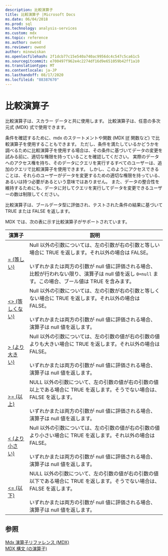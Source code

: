 ```yaml
---
description: 比較演算子
title: 比較演算子 |Microsoft Docs
ms.date: 06/04/2018
ms.prod: sql
ms.technology: analysis-services
ms.custom: mdx
ms.topic: reference
ms.author: owend
ms.reviewer: owend
author: minewiskan
ms.openlocfilehash: 2f1dcb77c15e540a740ac9956dc4c547c5ca61c5
ms.sourcegitcommit: e700497f962e4c2274df16d9e651059b42ff1a10
ms.translationtype: MT
ms.contentlocale: ja-JP
ms.lasthandoff: 08/17/2020
ms.locfileid: "88387670"
---
```

# <a name="comparison-operators"></a>比較演算子


  比較演算子は、スカラー データと共に使用します。 比較演算子は、任意の多次元式 (MDX) 式で使用できます。  
  
 条件を確認するために、mdx のステートメントや関数 (MDX [IIf](../mdx/iif-mdx.md) 関数など) で比較演算子を使用することもできます。 ただし、条件を満たしているかどうかを調べるために比較演算子を使用する場合は、その条件に基づいてデータの変更を試みる前に、適切な権限を持っていることを確認してください。 実際のデータへのアクセス権を持ち、そのデータにクエリを実行するすべてのユーザーは、追加のクエリで比較演算子を使用できます。 しかし、このようにアクセスできることは、それらのユーザーがデータを変更するための適切な権限を持っている、あるいは持つ必要があるという意味ではありません。 また、データの整合性を維持するためにも、データに対してクエリを実行してデータを変更できるユーザーの数は制限してください。  
  
 比較演算子は、ブールデータ型に評価され、テストされた条件の結果に基づいて TRUE または FALSE を返します。  
  
 MDX では、次の表に示す比較演算子がサポートされています。  
  
|演算子|説明|  
|--------------|-----------------|  
|[= (等しい)](../mdx/equal-to-mdx.md)|Null 以外の引数については、左の引数が右の引数と等しい場合に TRUE を返します。それ以外の場合は FALSE。<br /><br /> いずれかまたは両方の引数が null 値に評価される場合、比較が行われない限り、演算子は null 値を返し `0=null` ます。この場合、ブール値は TRUE を含みます。|  
|[<>  (等しくない)](../mdx/not-equal-to-mdx.md)|Null 以外の引数については、左の引数が右の引数と等しくない場合に TRUE を返します。それ以外の場合は FALSE。<br /><br /> いずれかまたは両方の引数が null 値に評価される場合、演算子は null 値を返します。|  
|[> (より大きい)](../mdx/greater-than-mdx.md)|Null 以外の引数については、左の引数の値が右の引数の値よりも大きい場合に TRUE を返します。それ以外の場合は FALSE。<br /><br /> いずれかまたは両方の引数が null 値に評価される場合、演算子は null 値を返します。|  
|[>= (以上)](../mdx/greater-than-or-equal-to-mdx.md)|NULL 以外の引数について、左の引数の値が右の引数の値以上である場合に TRUE を返します。そうでない場合は、FALSE を返します。<br /><br /> いずれかまたは両方の引数が null 値に評価される場合、演算子は null 値を返します。|  
|[< (より小さい)](../mdx/less-than-mdx.md)|Null 以外の引数については、左の引数の値が右の引数の値より小さい場合に TRUE を返します。それ以外の場合は FALSE。<br /><br /> いずれかまたは両方の引数が null 値に評価される場合、演算子は null 値を返します。|  
|[<= (以下)](../mdx/less-than-or-equal-to-mdx.md)|NULL 以外の引数について、左の引数の値が右の引数の値以下である場合に TRUE を返します。そうでない場合は、FALSE を返します。<br /><br /> いずれかまたは両方の引数が null 値に評価される場合、演算子は null 値を返します。|  
  
## <a name="see-also"></a>参照  
 [Mdx 演算子リファレンス &#40;MDX&#41;](../mdx/mdx-operator-reference-mdx.md)   
 [MDX 構文 &#40;の演算子&#41;](../mdx/operators-mdx-syntax.md)  
  
  
